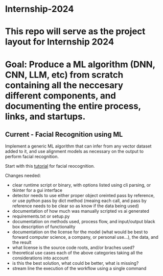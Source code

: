 # Internship-2024


# This repo will serve as the project layout for Internship 2024

# Goal: Produce a ML algorithm (DNN, CNN, LLM, etc) from scratch containing all the neccesary different components, and documenting the entire process, links, and startups.

## Current - Facial Recognition using ML

Implement a generic ML algorithm that can infer from any vector dataset added to it, and use alignment models as necessary on the output to perform facial recognition.

Start with this [tutorial](https://realpython.com/face-recognition-with-python/) for facial reocognition.


Changes needed:
- clear runtime script or binary, with options listed using cli parsing, or tkinter for a gui interface
- detector needs to use either proper object oreinted pass by reference, or use python pass by dict method (meaing each call, and pass by reference needs to be clear so as know if the data being used)
- documentation of how much was manually scripted vs ai generated
- requirements.txt or setup.py
- documentation on methods used, process flow, and input/output black box description of functionality
- documentation on the license for the model (what would be best to forward computer science, a company, or personal use...), the data, and the result
- what license is the source code roots, and/or braches used?
- theoretical use cases each of the above categories taking all the considerations into account
- is this the best solution, what could be better, what is missing?
- stream line the execution of the workflow using a single command